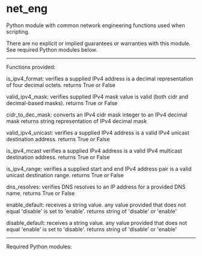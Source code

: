 # net_eng
Python module with common network engineering functions used when scripting.

There are no explicit or implied guarantees or warranties with this module.
See required Python modules below.

-----
Functions provided:

is_ipv4_format: 
verifies a supplied IPv4 address is a decimal representation of four decimal octets.
returns True or False

valid_ipv4_mask:
verifies supplied IPv4 mask value is valid (both cidr and decimal-based masks).
returns True or False

cidr_to_dec_mask:
converts an IPv4 cidr mask integer to an IPv4 decimal mask
returns string representation of IPv4 decimal mask

valid_ipv4_unicast:
verifies a supplied IPv4 address is a valid IPv4 unicast destination address.
returns True or False

is_ipv4_mcast
verifies a supplied IPv4 address is a valid IPv4 multicast destination address.
returns True or False

is_ipv4_range:
verifies a supplied start and end IPv4 address pair is a valid unicast destination range.
returns True or False

dns_resolves:
verifies DNS resolves to an IP address for a provided DNS name.
returns True or False

enable_default:
receives a string value. any value provided that does not equal 'disable' is set to 'enable'.
returns string of 'disable' or 'enable'

disable_default:
receives a string value. any value provided that does not equal 'enable' is set to 'disable'.
returns string of 'disable' or 'enable'


-----
Required Python modules:

